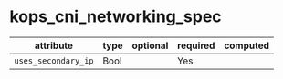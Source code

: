 # kops_cni_networking_spec

| attribute | type | optional | required | computed |
| --- | --- | --- | --- | --- |
| `uses_secondary_ip` | Bool |  | Yes |  |
